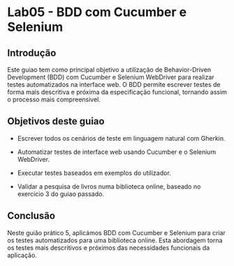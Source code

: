 # Lab05 - BDD com Cucumber e Selenium

## Introdução

Este guiao tem como principal objetivo a utilização de Behavior-Driven Development (BDD) com Cucumber e Selenium WebDriver para realizar testes automatizados na interface web. O BDD permite escrever testes de forma mais descritiva e próxima da especificação funcional, tornando assim o processo mais compreensivel.

## Objetivos deste guiao

- Escrever todos os cenários de teste em linguagem natural com Gherkin.

- Automatizar testes de interface web usando Cucumber e o Selenium WebDriver.

- Executar testes baseados em exemplos do utilizador.

- Validar a pesquisa de livros numa biblioteca online, baseado no exercicio 3 do guiao passado.

## Conclusão

Neste guião prático 5, aplicámos BDD com Cucumber e Selenium para criar os testes automatizados para uma biblioteca online. Esta abordagem torna os testes mais descritivos e próximos das necessidades funcionais da aplicação.
